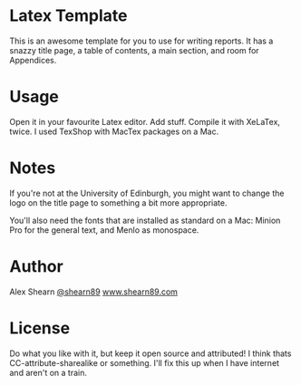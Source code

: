 # Latex Template #
This is an awesome template for you to use for writing reports.
It has a snazzy title page, a table of contents, a main section,
and room for Appendices.

# Usage #
Open it in your favourite Latex editor. Add stuff. Compile it with
XeLaTex, twice. I used TexShop with MacTex packages on a Mac.

# Notes #
If you're not at the University of Edinburgh, you might want to change
the logo on the title page to something a bit more appropriate.

You'll also need the fonts that are installed as standard on a Mac:
Minion Pro for the general text, and Menlo as monospace.

# Author #
Alex Shearn
[@shearn89](http://twitter.com/shearn89)
www.shearn89.com

# License #
Do what you like with it, but keep it open source and attributed!
I think thats CC-attribute-sharealike or something. I'll fix this up
when I have internet and aren't on a train.
